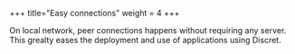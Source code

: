 +++
title="Easy connections"
weight = 4
+++

On local network, peer connections happens without requiring any server. This grealty eases the deployment and use of applications using Discret.
